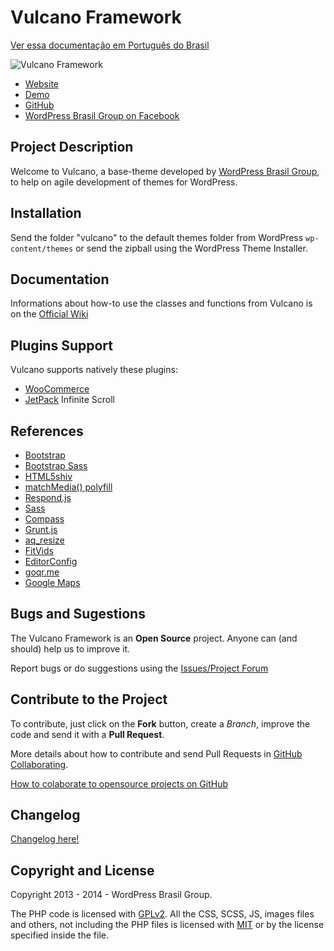 # Vulcano Framework #

[Ver essa documentação em Português do Brasil](https://github.com/wpbrasil/vulcano/blob/master/README-pt_BR.md)

![Vulcano Framework](https://i.imgur.com/DdeMgUx.png)

* [Website](http://wpod.in/)
* [Demo](http://demo.wpod.in/)
* [GitHub](https://github.com/wpbrasil/vulcano)
* [WordPress Brasil Group on Facebook](https://www.facebook.com/groups/wordpress.brasil)

## Project Description ##

Welcome to Vulcano, a base-theme developed by [WordPress Brasil Group](https://www.facebook.com/groups/wordpress.brasil), to help on agile development of themes for WordPress.

## Installation ##

Send the folder "vulcano" to the default themes folder from WordPress `wp-content/themes` or send the zipball using the WordPress Theme Installer.

## Documentation ##

Informations about how-to use the classes and functions from Vulcano is on the [Official Wiki](https://github.com/wpbrasil/vulcano/wiki/)

## Plugins Support ##

Vulcano supports natively these plugins:

* [WooCommerce](http://wordpress.org/extend/plugins/woocommerce/)
* [JetPack](http://wordpress.org/extend/plugins/jetpack/) Infinite Scroll

## References ##

* [Bootstrap](http://getbootstrap.com/)
* [Bootstrap Sass](https://github.com/twbs/bootstrap-sass)
* [HTML5shiv](https://github.com/aFarkas/html5shiv)
* [matchMedia() polyfill](https://github.com/paulirish/matchMedia.js/)
* [Respond.js](https://github.com/scottjehl/Respond)
* [Sass](http://sass-lang.com/)
* [Compass](http://compass-style.org/)
* [Grunt.js](http://gruntjs.com/)
* [aq_resize](https://github.com/sy4mil/Aqua-Resizer)
* [FitVids](https://github.com/davatron5000/FitVids.js)
* [EditorConfig](http://editorconfig.org/)
* [goqr.me](http://goqr.me/)
* [Google Maps](https://developers.google.com/maps/)

## Bugs and Sugestions ##

The Vulcano Framework is an **Open Source** project. Anyone can (and should) help us to improve it.

Report bugs or do suggestions using the [Issues/Project Forum](https://github.com/wpbrasil/vulcano/issues)

## Contribute to the Project ##

To contribute, just click on the **Fork** button, create a *Branch*, improve the code and send it with a **Pull Request**.

More details about how to contribute and send Pull Requests in [GitHub Collaborating](https://help.github.com/categories/63/articles).

[How to colaborate to opensource projects on GitHub](http://www.youtube.com/watch?v=H3olaBo83As)

## Changelog ##

[Changelog here!](https://github.com/wpbrasil/vulcano/blob/master/CHANGELOG.md)

## Copyright and License ##

Copyright 2013 - 2014 - WordPress Brasil Group.

The PHP code is licensed with [GPLv2](http://www.gnu.org/licenses/gpl-2.0.txt).
All the CSS, SCSS, JS, images files and others, not including the PHP files is licensed with [MIT](http://opensource.org/licenses/MIT) or by the license specified inside the file.

